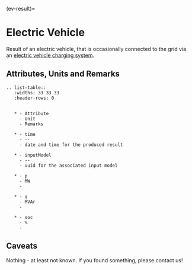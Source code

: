 (ev-result)=

# Electric Vehicle

Result of an electric vehicle, that is occasionally connected to the grid via an [electric vehicle charging system](evcs.md#electric-vehicle-charging-station).

## Attributes, Units and Remarks

```{eval-rst}
.. list-table::
   :widths: 33 33 33
   :header-rows: 0


   * - Attribute
     - Unit
     - Remarks

   * - time
     - --
     - date and time for the produced result

   * - inputModel
     - --
     - uuid for the associated input model

   * - p
     - MW
     - 

   * - q
     - MVAr
     - 

   * - soc
     - %
     - 

```

## Caveats

Nothing - at least not known.
If you found something, please contact us!
